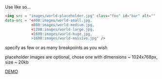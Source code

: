 
Use like so...

```html
<img src = "images/world-placeholder.jpg" class="foo" id="bar" alt=""
data-src = "<400:images/world-small.jpg,
            <800:images/world-medium.jpg,
            <1200:images/world-large.jpg,
            <1600:images/world-huge.jpg,
            >1600:images/world-massive.jpg" />
```

specify as few or as many breakpoints as you wish

placeholder images are optional, chose one with dimensions ~ 1024x768px, size ~ 20kb

[DEMO](https://rawgit.com/Paul-Browne/ResImg.js/master/demo.html)

